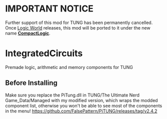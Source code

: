 # IMPORTANT NOTICE
Further support of this mod for TUNG has been permanently cancelled. Once [Logic World](https://logicworld.net) releases, this mod will be ported to it under the new name [**CompactLogic**](https://github.com/FalsePattern/CompactLogic).

# IntegratedCircuits
Premade logic, arithmetic and memory components for TUNG

## Before Installing
Make sure you replace the PiTung.dll in TUNG/The Ultimate Nerd Game_Data/Managed with my modified version, which wraps the modded component list, otherwise you won't be able to see most of the components in the menu! https://github.com/FalsePattern/PiTUNG/releases/tag/v2.4.2
